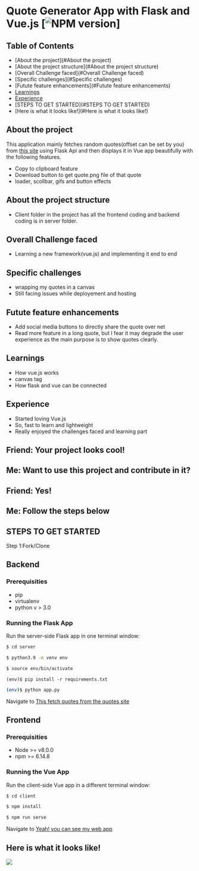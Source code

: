 Quote Generator App with Flask and Vue.js [![NPM version](https://img.shields.io/npm/v/copy.svg?style=flat)]
=====

## Table of Contents

- [About the project](#About the project)
- [About the project structure](#About the project structure)
- [Overall Challenge faced](#Overall Challenge faced)
- [Specific challenges](#Specific challenges)
- [Futute feature enhancements](#Futute feature enhancements)
- [Learnings](#Learnings)
- [Experience](#Experience)
- [STEPS TO GET STARTED](#STEPS TO GET STARTED)
- [Here is what it looks like!](#Here is what it looks like!)


## About the project

This application mainly fetches random quotes(offset can be set by you) from [this site](http://www.quotationspage.com/random.php) using Flask Api and then displays it in Vue app beautifully with the following features. 

- Copy to clipboard feature
- Download button to get quote.png file of that quote
- loader, scollbar, gifs and button effects

## About the project structure

- Client folder in the project has all the frontend coding and backend coding is in server folder.

## Overall Challenge faced

- Learning a new framework(vue.js) and implementing it end to end


## Specific challenges

- wrapping my quotes in a canvas
- Still facing issues while deployement and hosting

## Futute feature enhancements

- Add social media buttons to directly share the quote over net
- Read more feature in a long quote, but I fear it may degrade the user experience as the main purpose is to show quotes clearly.


## Learnings

- How vue.js works
- canvas tag
- How flask and vue can be connected

## Experience

- Started loving Vue.js
- So, fast to learn and lightweight
- Really enjoyed the challenges faced and learning part

Friend: Your project looks cool!
---
Me: Want to use this project and contribute in it?
---
Friend: Yes!
---
Me: Follow the steps below
---

## STEPS TO GET STARTED

Step 1:Fork/Clone

## Backend

### Prerequisities
- pip
- virtualenv
- python v > 3.0

### Running the Flask App
Run the server-side Flask app in one terminal window:

```sh
$ cd server
```
```sh
$ python3.9 -m venv env
```
```sh
$ source env/bin/activate
```
```
(env)$ pip install -r requirements.txt
```
```sh
(env)$ python app.py
```
Navigate to [This fetch quotes from the quotes site](http://localhost:5000/quote/random)

## Frontend

### Prerequisities

- Node >= v8.0.0
- npm >= 6.14.8

### Running the Vue App
Run the client-side Vue app in a different terminal window:
```sh
$ cd client
```
```sh
$ npm install
```
```sh
$ npm run serve
```

Navigate to [Yeah! you can see my web app](http://localhost:8080)

## Here is what it looks like!
![](project.gif)

